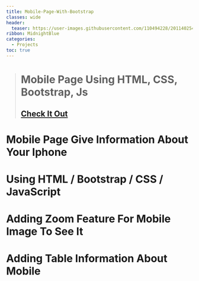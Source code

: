 ```yaml
---
title: Mobile-Page-With-Bootstrap
classes: wide
header:
  teaser: https://user-images.githubusercontent.com/110494228/201140254-abc80a8d-1c34-4d37-a6d2-f46df688ccda.jpg
ribbon: MidnightBlue
categories:
  - Projects
toc: true
---
```


> # Mobile Page Using HTML, CSS, Bootstrap, Js 
> ## [Check It Out](https://mohamedadel6.github.io/Mobile-Page-With-Bootstrap/)
> 
# Mobile Page Give Information About Your Iphone
# Using HTML / Bootstrap / CSS / JavaScript
# Adding Zoom Feature For Mobile Image To See It 
# Adding Table Information About Mobile  
